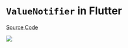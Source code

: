 # `ValueNotifier` in Flutter

[Source Code](../source/valuenotifier-in-flutter.dart)

![](../images/valuenotifier-in-flutter.jpg)
